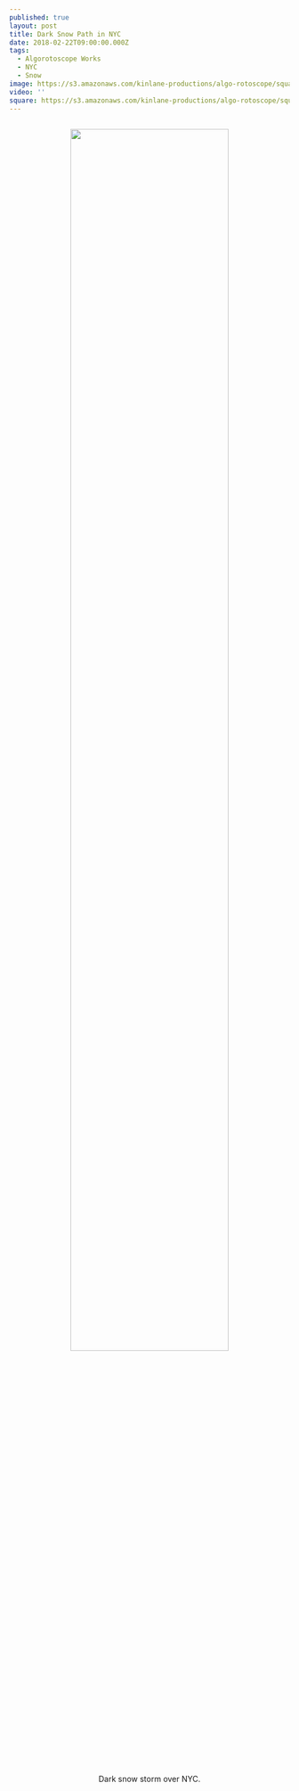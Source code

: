 ```yaml
---
published: true
layout: post
title: Dark Snow Path in NYC
date: 2018-02-22T09:00:00.000Z
tags:
  - Algorotoscope Works
  - NYC
  - Snow
image: https://s3.amazonaws.com/kinlane-productions/algo-rotoscope/square/64_132_800_500_0_max_0_-5_-1.jpg
video: ''
square: https://s3.amazonaws.com/kinlane-productions/algo-rotoscope/square/64_132_800_500_0_max_0_-5_-1_square.jpg
---
```

<p align="center"><img src="{{ page.image }}" width="75%" style="padding: 15px;" /></p>
<center>Dark snow storm over NYC.</center>
